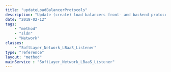 ```yaml
---
title: "updateLoadBalancerProtocols"
description: "Update (create) load balancers front- and backend protocols and return load balancer object with listeners (frontend), pools (backend), server instances (members) and datacenter populated. Note if a protocolConfiguration has no listenerUuid set, this function will create the specified front- and backend accordingly. Otherwise the given front- and backend will be updated with the new protocol and port. "
date: "2018-02-12"
tags:
    - "method"
    - "sldn"
    - "Network"
classes:
    - "SoftLayer_Network_LBaaS_Listener"
type: "reference"
layout: "method"
mainService : "SoftLayer_Network_LBaaS_Listener"
---
```

